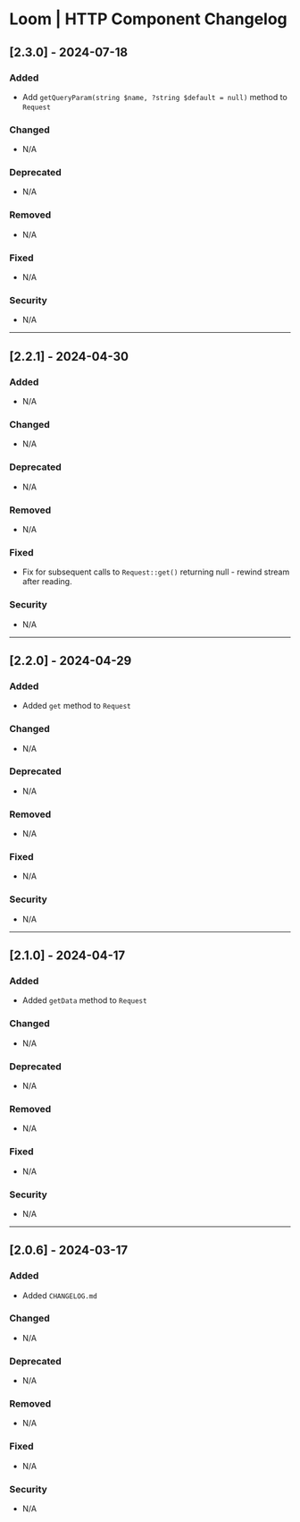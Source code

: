 # Loom | HTTP Component Changelog

## [2.3.0] - 2024-07-18
### Added
- Add `getQueryParam(string $name, ?string $default = null)` method to `Request`

### Changed
- N/A

### Deprecated
- N/A

### Removed
- N/A

### Fixed
- N/A

### Security
- N/A

---

## [2.2.1] - 2024-04-30
### Added
- N/A

### Changed
- N/A

### Deprecated
- N/A

### Removed
- N/A

### Fixed
- Fix for subsequent calls to `Request::get()` returning null - rewind stream after reading.

### Security
- N/A

---

## [2.2.0] - 2024-04-29
### Added
- Added `get` method to `Request`

### Changed
- N/A

### Deprecated
- N/A

### Removed
- N/A

### Fixed
- N/A

### Security
- N/A

---

## [2.1.0] - 2024-04-17
### Added
- Added `getData` method to `Request`

### Changed
- N/A

### Deprecated
- N/A

### Removed
- N/A

### Fixed
- N/A

### Security
- N/A

---

## [2.0.6] - 2024-03-17
### Added
- Added `CHANGELOG.md`

### Changed
- N/A

### Deprecated
- N/A

### Removed
- N/A

### Fixed
- N/A

### Security
- N/A